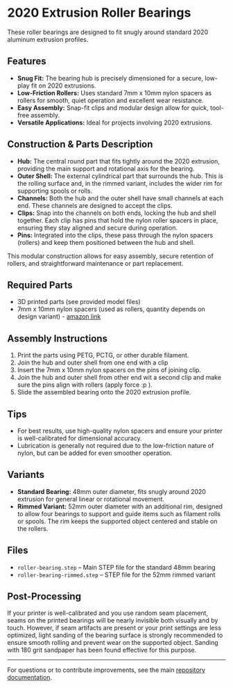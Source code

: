 # 2020 Extrusion Roller Bearings

These roller bearings are designed to fit snugly around standard 2020 aluminum extrusion profiles.

## Features

- **Snug Fit:** The bearing hub is precisely dimensioned for a secure, low-play fit on 2020 extrusions.
- **Low-Friction Rollers:** Uses standard 7mm x 10mm nylon spacers as rollers for smooth, quiet operation and excellent wear resistance.
- **Easy Assembly:** Snap-fit clips and modular design allow for quick, tool-free assembly.
- **Versatile Applications:** Ideal for projects involving 2020 extrusions.

## Construction & Parts Description

- **Hub:** The central round part that fits tightly around the 2020 extrusion, providing the main support and rotational axis for the bearing.
- **Outer Shell:** The external cylindrical part that surrounds the hub. This is the rolling surface and, in the rimmed variant, includes the wider rim for supporting spools or rolls.
- **Channels:** Both the hub and the outer shell have small channels at each end. These channels are designed to accept the clips.
- **Clips:** Snap into the channels on both ends, locking the hub and shell together. Each clip has pins that hold the nylon roller spacers in place, ensuring they stay aligned and secure during operation.
- **Pins:** Integrated into the clips, these pass through the nylon spacers (rollers) and keep them positioned between the hub and shell.

This modular construction allows for easy assembly, secure retention of rollers, and straightforward maintenance or part replacement.

## Required Parts

- 3D printed parts (see provided model files)
- 7mm x 10mm nylon spacers (used as rollers, quantity depends on design variant) - [amazon link](https://www.amazon.de/-/en/gp/product/B092DH57NP)

## Assembly Instructions

1. Print the parts using PETG, PCTG, or other durable filament.
2. Join the hub and outer shell from one end with a clip
3. Insert the 7mm x 10mm nylon spacers on the pins of joining clip.
4. Join the hub and outer shell from other end wit a second clip and make sure the pins align with rollers (apply force :p ).
5. Slide the assembled bearing onto the 2020 extrusion profile.

## Tips

- For best results, use high-quality nylon spacers and ensure your printer is well-calibrated for dimensional accuracy.
- Lubrication is generally not required due to the low-friction nature of nylon, but can be added for even smoother operation.

## Variants

- **Standard Bearing:** 48mm outer diameter, fits snugly around 2020 extrusion for general linear or rotational movement.
- **Rimmed Variant:** 52mm outer diameter with an additional rim, designed to allow four bearings to support and guide items such as filament rolls or spools. The rim keeps the supported object centered and stable on the rollers.

## Files

- `roller-bearing.step` – Main STEP file for the standard 48mm bearing
- `roller-bearing-rimmed.step` – STEP file for the 52mm rimmed variant

## Post-Processing

If your printer is well-calibrated and you use random seam placement, seams on the printed bearings will be nearly invisible both visually and by touch. However, if seam artifacts are present or your print settings are less optimized, light sanding of the bearing surface is strongly recommended to ensure smooth rolling and prevent wear on the supported object. Sanding with 180 grit sandpaper has been found effective for this purpose.

---

For questions or to contribute improvements, see the main [repository documentation](https://github.com/michelek/ikea-skadis-adapters).
